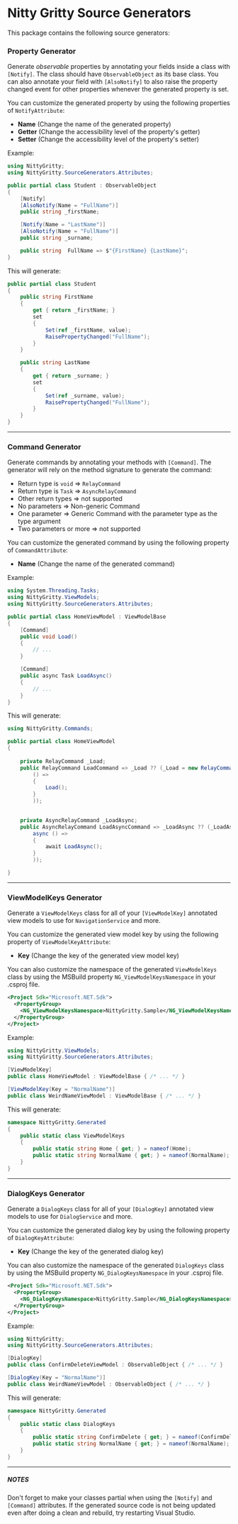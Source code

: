 ﻿# Nitty Gritty Source Generators
This package contains the following source generators:

### Property Generator
Generate *observable* properties by annotating your fields inside a class with `[Notify]`. The class should have `ObservableObject` as its base class. You can also annotate your field with `[AlsoNotify]` to also raise the property changed event for other properties whenever the generated property is set.


You can customize the generated property by using the following properties of `NotifyAttribute`:  
- **Name** (Change the name of the generated property)
- **Getter** (Change the accessibility level of the property's getter)
- **Setter** (Change the accessibility level of the property's setter)

Example:

```csharp
using NittyGritty;
using NittyGritty.SourceGenerators.Attributes;

public partial class Student : ObservableObject
{
    [Notify]
    [AlsoNotify(Name = "FullName")]
    public string _firstName;

    [Notify(Name = "LastName")]
    [AlsoNotify(Name = "FullName")]
    public string _surname;

    public string  FullName => $"{FirstName} {LastName}";
}
```

This will generate:

```csharp
public partial class Student
{
    public string FirstName
    {
        get { return _firstName; }
        set
        {
            Set(ref _firstName, value);
            RaisePropertyChanged("FullName");
        }
    }

    public string LastName
    {
        get { return _surname; }
        set
        {
            Set(ref _surname, value);
            RaisePropertyChanged("FullName");
        }
    }
}
```

---

### Command Generator
Generate commands by annotating your methods with `[Command]`. The generator will rely on the method signature to generate the command:

- Return type is `void` => `RelayCommand`
- Return type is `Task` => `AsyncRelayCommand`
- Other return types => not supported
- No parameters => Non-generic Command
- One parameter => Generic Command with the parameter type as the type argument
- Two parameters or more => not supported

You can customize the generated command by using the following property of `CommandAttribute`:  
- **Name** (Change the name of the generated command)

Example:

```csharp
using System.Threading.Tasks;
using NittyGritty.ViewModels;
using NittyGritty.SourceGenerators.Attributes;

public partial class HomeViewModel : ViewModelBase
{
    [Command]
    public void Load()
    {
        // ...
    }

    [Command]
    public async Task LoadAsync()
    {
        // ...
    }
}
```

This will generate:

```csharp
using NittyGritty.Commands;

public partial class HomeViewModel
{
    
    private RelayCommand _Load;
    public RelayCommand LoadCommand => _Load ?? (_Load = new RelayCommand(
    	() =>
    	{
    		Load();
    	}
    	));

    
    private AsyncRelayCommand _LoadAsync;
    public AsyncRelayCommand LoadAsyncCommand => _LoadAsync ?? (_LoadAsync = new AsyncRelayCommand(
    	async () =>
    	{
    		await LoadAsync();
    	}
    	));

}
```

---

### ViewModelKeys Generator
Generate a `ViewModelKeys` class for all of your `[ViewModelKey]` annotated view models to use for `NavigationService` and more.

You can customize the generated view model key by using the following property of `ViewModelKeyAttribute`:  
- **Key** (Change the key of the generated view model key)

You can also customize the namespace of the generated `ViewModelKeys` class by using the MSBuild property `NG_ViewModelKeysNamespace` in your .csproj file.
```xml
<Project Sdk="Microsoft.NET.Sdk">
  <PropertyGroup>
    <NG_ViewModelKeysNamespace>NittyGritty.Sample</NG_ViewModelKeysNamespace>
  </PropertyGroup>
</Project>
```

Example:

```csharp
using NittyGritty.ViewModels;
using NittyGritty.SourceGenerators.Attributes;

[ViewModelKey]
public class HomeViewModel : ViewModelBase { /* ... */ }

[ViewModelKey(Key = "NormalName")]
public class WeirdNameViewModel : ViewModelBase { /* ... */ }
```

This will generate:

```csharp
namespace NittyGritty.Generated
{
	public static class ViewModelKeys
	{
		public static string Home { get; } = nameof(Home);
		public static string NormalName { get; } = nameof(NormalName);
	}
}
```

---

### DialogKeys Generator
Generate a `DialogKeys` class for all of your `[DialogKey]` annotated view models to use for `DialogService` and more.

You can customize the generated dialog key by using the following property of `DialogKeyAttribute`:  
- **Key** (Change the key of the generated dialog key)

You can also customize the namespace of the generated `DialogKeys` class by using the MSBuild property `NG_DialogKeysNamespace` in your .csproj file.
```xml
<Project Sdk="Microsoft.NET.Sdk">
  <PropertyGroup>
    <NG_DialogKeysNamespace>NittyGritty.Sample</NG_DialogKeysNamespace>
  </PropertyGroup>
</Project>
```

Example:

```csharp
using NittyGritty;
using NittyGritty.SourceGenerators.Attributes;

[DialogKey]
public class ConfirmDeleteViewModel : ObservableObject { /* ... */ }

[DialogKey(Key = "NormalName")]
public class WeirdNameViewModel : ObservableObject { /* ... */ }
```

This will generate:

```csharp
namespace NittyGritty.Generated
{
	public static class DialogKeys
	{
		public static string ConfirmDelete { get; } = nameof(ConfirmDelete);
		public static string NormalName { get; } = nameof(NormalName);
	}
}
```

---

##### NOTES
Don't forget to make your classes partial when using the `[Notify]` and `[Command]` attributes. If the generated source code is not being updated even after doing a clean and rebuild, try restarting Visual Studio.
